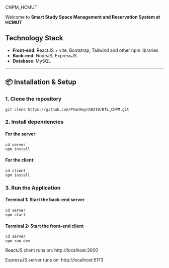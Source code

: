 CNPM_HCMUT

Welcome to **Smart Study Space Management and Reservation System at HCMUT** 
## Technology Stack

- **Front-end**: ReactJS + vite, Bootstrap, Tailwind and other npm libraries  
- **Back-end**: NodeJS, ExpressJS  
- **Database**: MySQL
---

## 📦 Installation & Setup

### 1. Clone the repository
```
git clone https://github.com/PhanHuynh0210/BTL_CNPM.git
```
### 2. Install dependencies

#### For the server:
```
cd server
npm install
```
#### For the client:
```
cd client
npm install
```
### 3. Run the Application
#### Terminal 1: Start the back-end server
```
cd server
npm start
```
#### Terminal 2: Start the front-end client
```
cd server
npm run dev
```
ReactJS client runs on: http://localhost:3000

ExpressJS server runs on: http://localhost:5173
